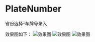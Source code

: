 # PlateNumber
省份选择-车牌号录入

效果图如下：
![效果图](https://github.com/lhb11/PlateNumber/raw/master/Screenshot/1.png)
![效果图](https://github.com/lhb11/PlateNumber/raw/master/Screenshot/2.png)
![效果图](https://github.com/lhb11/PlateNumber/raw/master/Screenshot/3.png)
